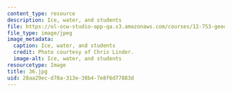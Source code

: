```yaml
---
content_type: resource
description: Ice, water, and students
file: https://ol-ocw-studio-app-qa.s3.amazonaws.com/courses/12-753-geodynamics-seminar-spring-2006/28aa29ecd78a313e38b47e8f6d77883d_36.jpg
file_type: image/jpeg
image_metadata:
  caption: Ice, water, and students
  credit: Photo courtesy of Chris Linder.
  image-alt: Ice, water, and students
resourcetype: Image
title: 36.jpg
uid: 28aa29ec-d78a-313e-38b4-7e8f6d77883d
---
```

